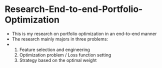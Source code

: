 # Research-End-to-end-Portfolio-Optimization
- This is my research on portfolio optimization in an end-to-end manner
- The research mainly majors in three problems:
- 1. Feature selection and engineering
  2. Optimization problem / Loss function setting
  3. Strategy based on the optimal weight

